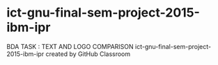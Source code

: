 # ict-gnu-final-sem-project-2015-ibm-ipr
BDA TASK : TEXT AND LOGO COMPARISON
ict-gnu-final-sem-project-2015-ibm-ipr created by GitHub Classroom
